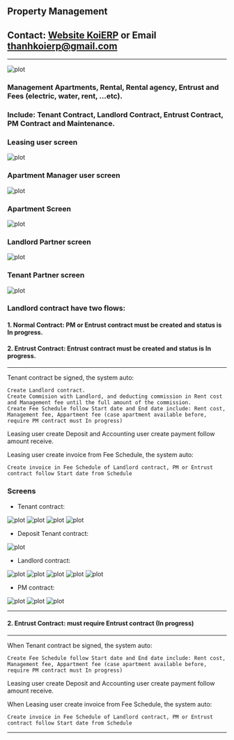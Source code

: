 ## Property Management
## Contact: [Website KoiERP](https://koierp.com/) or Email [thanhkoierp@gmail.com](mailto:thanhkoierp@gmail.com)

******
![plot](./apartment_management/images/menushow.png)
### Management Apartments, Rental, Rental agency, Entrust and Fees (electric, water, rent, ...etc).
### Include: Tenant Contract, Landlord Contract, Entrust Contract, PM Contract and Maintenance.
### Leasing user screen
![plot](./apartment_management/images/leasing.png)
### Apartment Manager user screen
![plot](./apartment_management/images/pm.png)
### Apartment Screen
![plot](./apartment_management/images/apartment.png)
### Landlord Partner screen
![plot](./apartment_management/images/landlordpartner.png)
### Tenant Partner screen
![plot](./apartment_management/images/tenantpartner.png)
### Landlord contract have two flows:
#### 1. Normal Contract: PM or Entrust contract must be created and status is In progress.
#### 2. Entrust Contract: Entrust contract must be created and status is In progress.
*** 
Tenant contract be signed, the system auto:

    Create Landlord contract.
    Create Commision with Landlord, and deducting commission in Rent cost and Management fee until the full amount of the commission.
    Create Fee Schedule follow Start date and End date include: Rent cost, Management fee, Appartment fee (case apartment available before, require PM contract must In progress)
Leasing user create Deposit and Accounting user create payment follow amount receive.

Leasing user create invoice from Fee Schedule, the system auto:

    Create invoice in Fee Schedule of Landlord contract, PM or Entrust contract follow Start date from Schedule
### Screens
* Tenant contract:

![plot](./apartment_management/images/tenantcontract1.png)
![plot](./apartment_management/images/tenantcontract2.png)
![plot](./apartment_management/images/tenantcontract3.png)
![plot](./apartment_management/images/tenantsch.png)

* Deposit Tenant contract:

![plot](./apartment_management/images/deposit.png)

* Landlord contract:

![plot](./apartment_management/images/landcontract1.png)
![plot](./apartment_management/images/landcontract2.png)
![plot](./apartment_management/images/landcontract3.png)
![plot](./apartment_management/images/landsch.png)
![plot](./apartment_management/images/commissioninv.png)

* PM contract:

![plot](./apartment_management/images/pmcontract1.png)
![plot](./apartment_management/images/pmcontract2.png)
![plot](./apartment_management/images/pmsch.png)

***

#### 2. Entrust Contract: must require Entrust contract (In progress)
*** 
When Tenant contract be signed, the system auto:

    Create Fee Schedule follow Start date and End date include: Rent cost, Management fee, Appartment fee (case apartment available before, require PM contract must In progress)
Leasing user create Deposit and Accounting user create payment follow amount receive.

When Leasing user create invoice from Fee Schedule, the system auto:

    Create invoice in Fee Schedule of Landlord contract, PM or Entrust contract follow Start date from Schedule
***